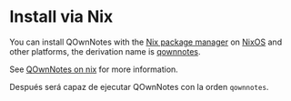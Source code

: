 # Install via Nix

You can install QOwnNotes with the [Nix package manager](https://nixos.wiki/wiki/Nix_package_manager) on [NixOS](https://nixos.org/) and other platforms, the derivation name is [qownnotes](https://search.nixos.org/packages?channel=unstable&show=qownnotes).

See [QOwnNotes on nix](https://search.nixos.org/packages?channel=unstable&show=qownnotes) for more information.

Después será capaz de ejecutar QOwnNotes con la orden `qownnotes`.

